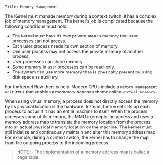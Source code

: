 ```
Title: Memory Management
```

The Kernel must manage memory during a context switch, it has a complex job of memory management. The kernel's job is complicated because the following conditions must hold:

- The kernel must have its own private area in memory that user processes can not access.
- Each user process needs its own section of memory.
- One user process may not access the private memory of another process.
- User processes can share memory.
- Some memory in user processes can be read-only.
- The system can use more memory than is physically present by using disk space as auxiliary.


For the kernel Now there is help. Modern CPUs include a `memory management unit(MMU)` that enables a memmory access scheme called `virtual memmory.`

When using virtual memory, a process does not
directly access the memory by its physical location in the hardware. Instead, the kernel sets up each process
to act as if it had an entire machine to itself. When the process accesses some of its memory, the MMU
intercepts the access and uses a memory address map to translate the memory location from the process into
an actual physical memory location on the machine. The kernel must still initialize and continuously maintain
and alter this memory address map. For example, during a context switch, the kernel has to change the map
from the outgoing process to the incoming process.


> NOTE :- The implementation of a memory address map is called a page table.

